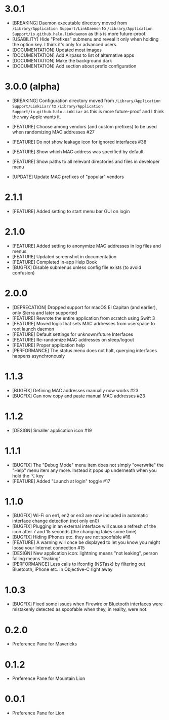 # 3.0.1

* [BREAKING] Daemon executable directory moved from
             `/Library/Application Support/LinkDaemon`
             to
             `/Library/Application Support/io.github.halo.linkdaemon`
             as this is more future-proof.
* [USABILITY] Hide "Prefixes" submenu and reveal it only when holding the option key. I think it's only for advanced users.
* [DOCUMENTATION] Updated most images
* [DOCUMENTATION] Add Airpass to list of alternative apps
* [DOCUMENTATION] Make the background dark
* [DOCUMENTATION] Add section about prefix configuration

# 3.0.0 (alpha)

* [BREAKING] Configuration directory moved from
             `/Library/Application Support/LinkLiar/`
             to
             `/Library/Application Support/io.github.halo.LinkLiar`
             as this is more future-proof and I think the way Apple wants it.

* [FEATURE] Choose among vendors (and custom prefixes) to be used when randomizing MAC addresses #27
* [FEATURE] Do not show leakage icon for ignored interfaces #38
* [FEATURE] Show which MAC address was specified by default
* [FEATURE] Show paths to all relevant directories and files in developer menu
* [UPDATE] Update MAC prefixes of "popular" vendors

# 2.1.1

* [FEATURE] Added setting to start menu bar GUI on login

# 2.1.0

* [FEATURE] Added setting to anonymize MAC addresses in log files and menus
* [FEATURE] Updated screenshot in documentation
* [FEATURE] Completed in-app Help Book
* [BUGFIX] Disable submenus unless config file exists (to avoid confusion)

# 2.0.0

* [DEPRECATION] Dropped support for macOS El Capitan (and earlier), only Sierra and later supported
* [FEATURE] Rewrote the entire application from scratch using Swift 3
* [FEATURE] Moved logic that sets MAC addresses from userspace to root launch daemon
* [FEATURE] Default settings for unknown/future Interfaces
* [FEATURE] Re-randomize MAC addresses on sleep/logout
* [FEATURE] Proper application help
* [PERFORMANCE] The status menu does not halt, querying interfaces happens asynchronously

# 1.1.3

* [BUGFIX] Defining MAC addresses manually now works #23
* [BUGFIX] Can now copy and paste manual MAC addresses #23

# 1.1.2

* [DESIGN] Smaller application icon #19

# 1.1.1

* [BUGFIX] The "Debug Mode" menu item does not simply "overwrite" the "Help" menu item any more. Instead it pops up underneath when you hold the ⌥ key
* [FEATURE] Added "Launch at login" toggle #17

# 1.1.0

* [BUGFIX] Wi-Fi on en1, en2 or en3 are now included in automatic interface change detection (not only en0)
* [BUGFIX] Plugging in an external interface will cause a refresh of the icon after 7 and 15 seconds (the changing takes some time)
* [BUGFIX] Hiding iPhones etc. they are not spoofable #16
* [FEATURE] A warning will once be displayed to let you know you might loose your Internet connection #15
* [DESIGN] New application icon: lightning means "not leaking", person falling means "leaking"
* [PERFORMANCE] Less calls to ifconfig (NSTask) by filtering out Bluetooth, iPhone etc. in Objective-C right away

# 1.0.3

* [BUGFIX] Fixed some issues when Firewire or Bluetooth interfaces were mistakenly detected as spoofable when they, in reality, were not.

# 0.2.0

* Preference Pane for Mavericks

# 0.1.2

* Preference Pane for Mountain Lion

# 0.0.1

* Preference Pane for Lion
